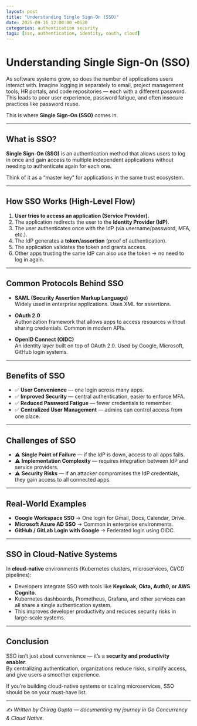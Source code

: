 ```yaml
---
layout: post
title: "Understanding Single Sign-On (SSO)"
date: 2025-09-16 12:00:00 +0530
categories: authentication security
tags: [sso, authentication, identity, oauth, cloud]
---
```


# Understanding Single Sign-On (SSO)

As software systems grow, so does the number of applications users interact with. Imagine logging in separately to email, project management tools, HR portals, and code repositories — each with a different password. This leads to poor user experience, password fatigue, and often insecure practices like password reuse.

This is where **Single Sign-On (SSO)** comes in.

---

## What is SSO?

**Single Sign-On (SSO)** is an authentication method that allows users to log in once and gain access to multiple independent applications without needing to authenticate again for each one.

Think of it as a “master key” for applications in the same trust ecosystem.

---

## How SSO Works (High-Level Flow)

1. **User tries to access an application (Service Provider).**
2. The application redirects the user to the **Identity Provider (IdP)**.
3. The user authenticates once with the IdP (via username/password, MFA, etc.).
4. The IdP generates a **token/assertion** (proof of authentication).
5. The application validates the token and grants access.
6. Other apps trusting the same IdP can also use the token → no need to log in again.

---

## Common Protocols Behind SSO

- **SAML (Security Assertion Markup Language)**  
  Widely used in enterprise applications. Uses XML for assertions.

- **OAuth 2.0**  
  Authorization framework that allows apps to access resources without sharing credentials. Common in modern APIs.

- **OpenID Connect (OIDC)**  
  An identity layer built on top of OAuth 2.0. Used by Google, Microsoft, GitHub login systems.

---

## Benefits of SSO

- ✅ **User Convenience** — one login across many apps.  
- ✅ **Improved Security** — central authentication, easier to enforce MFA.  
- ✅ **Reduced Password Fatigue** — fewer credentials to remember.  
- ✅ **Centralized User Management** — admins can control access from one place.  

---

## Challenges of SSO

- ⚠️ **Single Point of Failure** — if the IdP is down, access to all apps fails.  
- ⚠️ **Implementation Complexity** — requires integration between IdP and service providers.  
- ⚠️ **Security Risks** — if an attacker compromises the IdP credentials, they gain access to all connected apps.  

---

## Real-World Examples

- **Google Workspace SSO** → One login for Gmail, Docs, Calendar, Drive.  
- **Microsoft Azure AD SSO** → Common in enterprise environments.  
- **GitHub / GitLab Login with Google** → Federated login using OIDC.  

---

## SSO in Cloud-Native Systems

In **cloud-native** environments (Kubernetes clusters, microservices, CI/CD pipelines):  
- Developers integrate SSO with tools like **Keycloak, Okta, Auth0, or AWS Cognito**.  
- Kubernetes dashboards, Prometheus, Grafana, and other services can all share a single authentication system.  
- This improves developer productivity and reduces security risks in large-scale systems.

---

## Conclusion

SSO isn’t just about convenience — it’s a **security and productivity enabler**.  
By centralizing authentication, organizations reduce risks, simplify access, and give users a smoother experience.  

If you’re building cloud-native systems or scaling microservices, SSO should be on your must-have list.

---

✍️ *Written by Chirag Gupta — documenting my journey in Go Concurrency & Cloud Native.*
